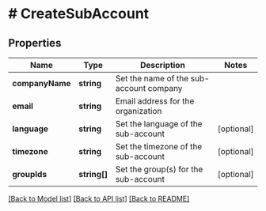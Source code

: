 # # CreateSubAccount

## Properties

Name | Type | Description | Notes
------------ | ------------- | ------------- | -------------
**companyName** | **string** | Set the name of the sub-account company |
**email** | **string** | Email address for the organization |
**language** | **string** | Set the language of the sub-account | [optional]
**timezone** | **string** | Set the timezone of the sub-account | [optional]
**groupIds** | **string[]** | Set the group(s) for the sub-account | [optional]

[[Back to Model list]](../../README.md#models) [[Back to API list]](../../README.md#endpoints) [[Back to README]](../../README.md)
